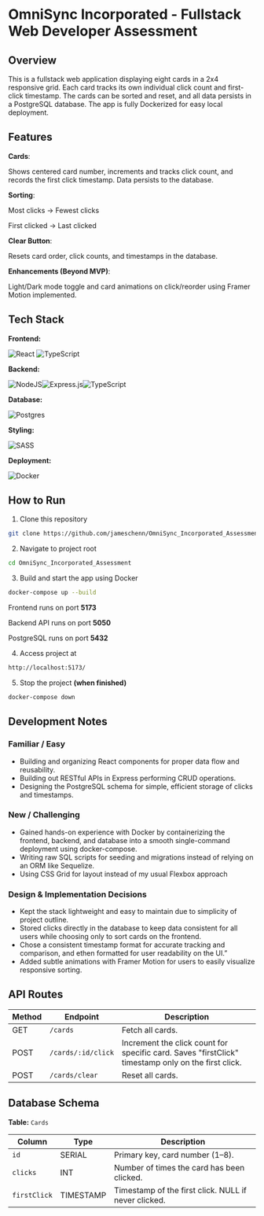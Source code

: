# OmniSync Incorporated - Fullstack Web Developer Assessment

## Overview

This is a fullstack web application displaying eight cards in a 2x4 responsive grid. Each card tracks its own individual click count and first-click timestamp. The cards can be sorted and reset, and all data persists in a PostgreSQL database. The app is fully Dockerized for easy local deployment.

## Features

**Cards**: 

Shows centered card number, increments and tracks click count, and records the first click timestamp. Data persists to the database.

**Sorting**:

Most clicks → Fewest clicks

First clicked → Last clicked

**Clear Button**: 

Resets card order, click counts, and timestamps in the database.

**Enhancements (Beyond MVP)**: 

Light/Dark mode toggle and card animations on click/reorder using Framer Motion implemented.

## Tech Stack

**Frontend:** 

![React](https://img.shields.io/badge/react-%2320232a.svg?style=for-the-badge&logo=react&logoColor=%2361DAFB) ![TypeScript](https://img.shields.io/badge/typescript-%23007ACC.svg?style=for-the-badge&logo=typescript&logoColor=white)

**Backend:** 

![NodeJS](https://img.shields.io/badge/node.js-6DA55F?style=for-the-badge&logo=node.js&logoColor=white)![Express.js](https://img.shields.io/badge/express.js-%23404d59.svg?style=for-the-badge&logo=express&logoColor=%2361DAFB)![TypeScript](https://img.shields.io/badge/typescript-%23007ACC.svg?style=for-the-badge&logo=typescript&logoColor=white)

**Database:** 

![Postgres](https://img.shields.io/badge/postgres-%23316192.svg?style=for-the-badge&logo=postgresql&logoColor=white)

**Styling:** 

![SASS](https://img.shields.io/badge/SASS-hotpink.svg?style=for-the-badge&logo=SASS&logoColor=white)

**Deployment:** 

![Docker](https://img.shields.io/badge/docker-%230db7ed.svg?style=for-the-badge&logo=docker&logoColor=white)

## How to Run
1. Clone this repository
```bash
git clone https://github.com/jameschenn/OmniSync_Incorporated_Assessment.git
```
2. Navigate to project root
```bash
cd OmniSync_Incorporated_Assessment
```
3. Build and start the app using Docker
```bash
docker-compose up --build
```
Frontend runs on port **5173**

Backend API runs on port **5050**

PostgreSQL runs on port **5432**

4. Access project at
```bash
http://localhost:5173/
```

5. Stop the project **(when finished)**
```bash
docker-compose down
```

## Development Notes

### Familiar / Easy
- Building and organizing React components for proper data flow and reusability.  
- Building out RESTful APIs in Express performing CRUD operations.   
- Designing the PostgreSQL schema for simple, efficient storage of clicks and timestamps.

### New / Challenging
- Gained hands-on experience with Docker by containerizing the frontend, backend, and database into a smooth single-command deployment using docker-compose.
- Writing raw SQL scripts for seeding and migrations instead of relying on an ORM like Sequelize.
- Using CSS Grid for layout instead of my usual Flexbox approach  


### Design & Implementation Decisions
- Kept the stack lightweight and easy to maintain due to simplicity of project outline. 
- Stored clicks directly in the database to keep data consistent for all users while choosing only to sort cards on the frontend.  
- Chose a consistent timestamp format for accurate tracking and comparison, and ethen formatted for user readability on the UI.”
- Added subtle animations with Framer Motion for users to easily visualize responsive sorting.  

## API Routes

| Method | Endpoint            | Description                                              |
|--------|-------------------|----------------------------------------------------------|
| GET    | `/cards`           | Fetch all cards. |
| POST   | `/cards/:id/click` | Increment the click count for specific card. Saves "firstClick" timestamp only on the first click. |
| POST   | `/cards/clear`     | Reset all cards. |


## Database Schema

**Table:** `Cards`

| Column      | Type       | Description                                  |
|------------|-----------|----------------------------------------------|
| `id`       | SERIAL    | Primary key, card number (1–8).            |
| `clicks`   | INT       | Number of times the card has been clicked. |
| `firstClick` | TIMESTAMP | Timestamp of the first click. NULL if never clicked. |
